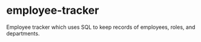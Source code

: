 # employee-tracker

Employee tracker which uses SQL to keep records of employees, roles, and departments.
